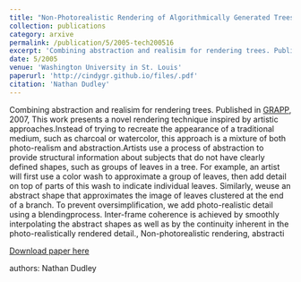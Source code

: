 ```yaml
---
title: "Non-Photorealistic Rendering of Algorithmically Generated Trees"
collection: publications
category: arxive
permalink: /publication/5/2005-tech200516
excerpt: 'Combining abstraction and realisim for rendering trees. Published in <a href=\&quot;http://grapp.visigrapp.org/GRAPP2007/\&quot;>GRAPP</a>, 2007, This work presents a novel rendering technique inspired by artistic approaches.Instead of trying to recreate the appearance of a traditional medium,  such as charcoal or watercolor,  this approach is a mixture of both photo-realism and abstraction.Artists use a process of abstraction to provide structural information about subjects that do not have clearly defined shapes,  such as groups of leaves in a tree. For example,  an artist will first use a color wash to approximate a group of leaves,  then add detail on top of parts of this wash to indicate individual leaves. Similarly,  weuse an abstract shape that approximates the image of leaves clustered at the end of a branch. To prevent oversimplification,  we add photo-realistic detail using a blendingprocess. Inter-frame coherence is achieved by smoothly interpolating the abstract shapes as well as by the continuity inherent in the photo-realistically rendered detail., Non-photorealistic rendering,  abstraction'
date: 5/2005
venue: 'Washington University in St. Louis'
paperurl: 'http://cindygr.github.io/files/.pdf'
citation: 'Nathan Dudley'
---
```

Combining abstraction and realisim for rendering trees. Published in <a href=\&quot;http://grapp.visigrapp.org/GRAPP2007/\&quot;>GRAPP</a>, 2007, This work presents a novel rendering technique inspired by artistic approaches.Instead of trying to recreate the appearance of a traditional medium,  such as charcoal or watercolor,  this approach is a mixture of both photo-realism and abstraction.Artists use a process of abstraction to provide structural information about subjects that do not have clearly defined shapes,  such as groups of leaves in a tree. For example,  an artist will first use a color wash to approximate a group of leaves,  then add detail on top of parts of this wash to indicate individual leaves. Similarly,  weuse an abstract shape that approximates the image of leaves clustered at the end of a branch. To prevent oversimplification,  we add photo-realistic detail using a blendingprocess. Inter-frame coherence is achieved by smoothly interpolating the abstract shapes as well as by the continuity inherent in the photo-realistically rendered detail., Non-photorealistic rendering,  abstracti

[Download paper here](http://cindygr.github.io/files/.pdf)

authors: Nathan Dudley